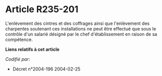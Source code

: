 # Article R235-201

L'enlèvement des cintres et des coffrages ainsi que l'enlèvement des charpentes soutenant ces installations ne peut être
effectué que sous le contrôle d'un salarié désigné par le chef d'établissement en raison de sa compétence.

**Liens relatifs à cet article**

_Codifié par_:

  - Décret n°2004-196 2004-02-25
